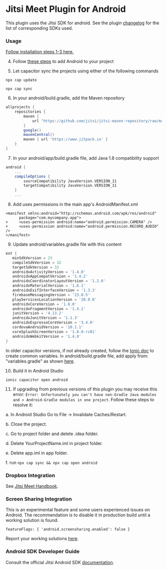 # Jitsi Meet Plugin for Android

This plugin uses the Jitsi SDK for android. See the plugin [changelog](https://github.com/calvinckho/capacitor-jitsi-meet/blob/master/CHANGELOG.md) for the list of corresponding SDKs used.

### Usage

[Follow installation steps 1-3 here.](https://github.com/calvinckho/capacitor-jitsi-meet#usage)

4. Follow [these steps](https://ionicframework.com/docs/developing/android#project-setup) to add Android to your project

5. Let capacitor sync the projects using either of the following commands

```
npx cap update
```
```
npx cap sync
```

6. In your android/build.gradle, add the Maven repository

```gradle
allprojects {
    repositories {
        maven {
            url "https://github.com/jitsi/jitsi-maven-repository/raw/master/releases"
        }
        google()
        mavenCentral()
        maven { url 'https://www.jitpack.io' }
    }
}
```

7. In your android/app/build.gradle file, add Java 1.8 compatibility support

```gradle
android {
    ...
    compileOptions {
        sourceCompatibility JavaVersion.VERSION_11
        targetCompatibility JavaVersion.VERSION_11
    }
    ...
```

8. Add uses permissions in the main app's AndroidManifest.xml

```
<manifest xmlns:android="http://schemas.android.com/apk/res/android"
      package="com.mycompany.app">
+     <uses-permission android:name="android.permission.CAMERA" />
+     <uses-permission android:name="android.permission.RECORD_AUDIO" />
</manifest>    
```

9. Update android/variables.gradle file with this content
 ```gradle
 ext {
    minSdkVersion = 23
    compileSdkVersion = 32
    targetSdkVersion = 32
    androidxActivityVersion = '1.4.0'
    androidxAppCompatVersion = '1.4.2'
    androidxCoordinatorLayoutVersion = '1.2.0'
    androidxMaterialVersion = '1.6.1'
    androidxExifInterfaceVersion = '1.3.3'
    firebaseMessagingVersion = '23.0.5'
    playServicesLocationVersion = '20.0.0'
    androidxCoreVersion = '1.8.0'
    androidxFragmentVersion = '1.4.1'
    junitVersion = '4.13.2'
    androidxJunitVersion = '1.1.3'
    androidxEspressoCoreVersion = '3.4.0'
    cordovaAndroidVersion = '10.1.1'
    coreSplashScreenVersion = '1.0.0-rc01'
    androidxWebkitVersion = '1.4.0'
 }
```
In older capacitor versions, if not already created, follow the [Ionic doc](https://capacitorjs.com/docs/android/updating#from-1-5-1-to-2-0-0) to create common variables. In android/build.gradle file, add apply from: "variables.gradle" as shown [here](https://github.com/ionic-team/capacitor/blob/master/android-template/build.gradle#L18).

10. Build it in Android Studio

```
ionic capacitor open android
```

11. If upgrading from previous versions of this plugin you may receive this error: `Error: Unfortunately you can't have non-Gradle Java modules and > Android-Gradle modules in one project`. Follow these steps to resolve it:

   a. In Android Studio Go to File -> Invalidate Caches/Restart.
   
   b. Close the project.
   
   c. Go to project folder and delete .idea folder.
   
   d. Delete YourProjectName.iml in project folder.
   
   e. Delete app.iml in app folder.
   
   f. run `npx cap sync && npx cap open android` 

### Dropbox Integration

See [Jitsi Meet Handbook](https://jitsi.github.io/handbook/docs/dev-guide/dev-guide-android-sdk#dropbox-integration).

### Screen Sharing Integration

This is an experimental feature and some users experienced issues on Android. The recommendation is to disable it in production build until a working solution is found.
```
featureFlags: { 'android.screensharing.enabled': false }
```
Report your working solutions [here](https://github.com/calvinckho/capacitor-jitsi-meet/issues/35).

### Android SDK Developer Guide

Consult the official Jitsi Android SDK [documentation](https://jitsi.github.io/handbook/docs/dev-guide/dev-guide-android-sdk).
